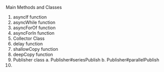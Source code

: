 
Main Methods and Classes
  1. asyncIf function
  2. asyncWhile function
  3. asyncForOf function
  4. asyncForIn function
  5. Collector Class
  6. delay function
  7. shallowCopy function
  8. deepCopy function
  9. Publisher class
     a. Publisher#seriesPublish
     b. Publisher#parallelPublish
  10. 
